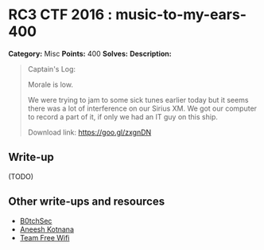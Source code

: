 # RC3 CTF 2016 : music-to-my-ears-400

**Category:** Misc
**Points:** 400
**Solves:**
**Description:**

> Captain's Log:
>
> Morale is low.
>
> We were trying to jam to some sick tunes earlier today but it seems there was a lot of interference on our Sirius XM. We got our computer to record a part of it, if only we had an IT guy on this ship.
>
>
> Download link: <https://goo.gl/zxgnDN>

## Write-up

(TODO)

## Other write-ups and resources

* [B0tchSec](http://b0tchsec.com/2016/rc3ctf/beep-boop)
* [Aneesh Kotnana](https://github.com/Alaska47/RC3CTF-2016-Writeups/blob/master/misc/400-Music-to-my-Ears/README.md)
* [Team Free Wifi](https://www.teamfreewifi.com/ctfs/rc3/2016/music-to-my-ears/)

